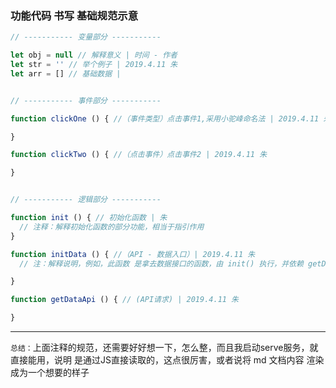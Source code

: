 ### 功能代码 书写 基础规范示意

```javascript
// ----------- 变量部分 -----------

let obj = null // 解释意义 | 时间 - 作者
let str = '' // 举个例子 | 2019.4.11 朱
let arr = [] // 基础数据 |


// ----------- 事件部分 -----------

function clickOne () { //（事件类型）点击事件1,采用小驼峰命名法 | 2019.4.11 朱

}

function clickTwo () { //（点击事件）点击事件2 | 2019.4.11 朱

}


// ----------- 逻辑部分 -----------

function init () { // 初始化函数 | 朱
  // 注释：解释初始化函数的部分功能，相当于指引作用
}

function initData () { //（API - 数据入口）| 2019.4.11 朱
  // 注：解释说明，例如，此函数 是拿去数据接口的函数，由 init() 执行，并依赖 getDataApi() 拿去数据的方法

}

function getDataApi () { // (API请求) | 2019.4.11 朱

}

```
---

`总结：`上面注释的规范，还需要好好想一下，怎么整，而且我启动serve服务，就直接能用，说明 是通过JS直接读取的，这点很厉害，或者说将 md 文档内容 渲染成为一个想要的样子




